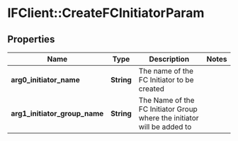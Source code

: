 # IFClient::CreateFCInitiatorParam

## Properties
Name | Type | Description | Notes
------------ | ------------- | ------------- | -------------
**arg0_initiator_name** | **String** | The name of the FC Initiator to be created | 
**arg1_initiator_group_name** | **String** | The Name of the FC Initiator Group where the initiator will be added to | 


